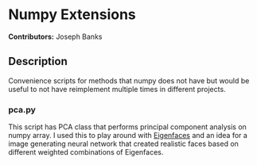 # Numpy Extensions
**Contributors:** Joseph Banks

## Description

Convenience scripts for methods that numpy does not have but would be useful to not have reimplement multiple times in different projects.

### pca.py

This script has PCA class that performs principal component analysis on numpy array. I used this to play around with [Eigenfaces](https://en.wikipedia.org/wiki/Eigenface) and an idea for a image generating neural network that created realistic faces based on different weighted combinations of Eigenfaces.
